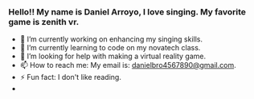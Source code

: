 



### Hello!! My name is Daniel Arroyo, I love singing. My favorite game is zenith vr.

- 🔭 I’m currently working on enhancing my singing skills.
- 🌱 I’m currently learning to code on my novatech class.
- 🤔 I’m looking for help with making a virtual reality game.
- 📫 How to reach me: My email is: danielbro4567890@gmail.com.
- ⚡ Fun fact: I don't like reading. 
- 
